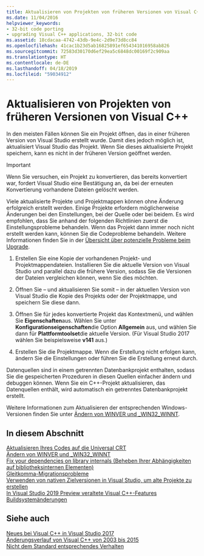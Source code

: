 ```yaml
---
title: Aktualisieren von Projekten von früheren Versionen von Visual C++
ms.date: 11/04/2016
helpviewer_keywords:
- 32-bit code porting
- upgrading Visual C++ applications, 32-bit code
ms.assetid: 18cdacaa-4742-43db-9e4c-2d9e73d8cc84
ms.openlocfilehash: 41cac1b23d5ab16825891ef654341016958ab826
ms.sourcegitcommit: 72583d30170d6ef29ea5c6848dc00169f2c909aa
ms.translationtype: HT
ms.contentlocale: de-DE
ms.lasthandoff: 04/18/2019
ms.locfileid: "59034912"
---
```

# <a name="upgrading-projects-from-earlier-versions-of-visual-c"></a>Aktualisieren von Projekten von früheren Versionen von Visual C++

In den meisten Fällen können Sie ein Projekt öffnen, das in einer früheren Version von Visual Studio erstellt wurde. Damit dies jedoch möglich ist, aktualisiert Visual Studio das Projekt. Wenn Sie dieses aktualisierte Projekt speichern, kann es nicht in der früheren Version geöffnet werden.

> [!IMPORTANT]
> Wenn Sie versuchen, ein Projekt zu konvertieren, das bereits konvertiert war, fordert Visual Studio eine Bestätigung an, da bei der erneuten Konvertierung vorhandene Dateien gelöscht werden.

Viele aktualisierte Projekte und Projektmappen können ohne Änderung erfolgreich erstellt werden. Einige Projekte erfordern möglicherweise Änderungen bei den Einstellungen, bei der Quelle oder bei beidem. Es wird empfohlen, dass Sie anhand der folgenden Richtlinien zuerst die Einstellungsprobleme behandeln. Wenn das Projekt dann immer noch nicht erstellt werden kann, können Sie die Codeprobleme behandeln. Weitere Informationen finden Sie in der [Übersicht über potenzielle Probleme beim Upgrade](../porting/overview-of-potential-upgrade-issues-visual-cpp.md).

1. Erstellen Sie eine Kopie der vorhandenen Projekt- und Projektmappendateien. Installieren Sie die aktuelle Version von Visual Studio und parallel dazu die frühere Version, sodass Sie die Versionen der Dateien vergleichen können, wenn Sie dies möchten.

2. Öffnen Sie – und aktualisieren Sie somit – in der aktuellen Version von Visual Studio die Kopie des Projekts oder der Projektmappe, und speichern Sie diese dann.

3. Öffnen Sie für jedes konvertierte Projekt das Kontextmenü, und wählen Sie **Eigenschaften**aus. Wählen Sie unter **Konfigurationseigenschaften**die Option **Allgemein** aus, und wählen Sie dann für **Plattformtoolset**die aktuelle Version. (Für Visual Studio 2017 wählen Sie beispielsweise **v141** aus.)

4. Erstellen Sie die Projektmappe. Wenn die Erstellung nicht erfolgen kann, ändern Sie die Einstellungen oder führen Sie die Erstellung erneut durch.

Datenquellen sind in einem getrennten Datenbankprojekt enthalten, sodass Sie die gespeicherten Prozeduren in diesen Quellen einfacher ändern und debuggen können. Wenn Sie ein C++-Projekt aktualisieren, das Datenquellen enthält, wird automatisch ein getrenntes Datenbankprojekt erstellt.

Weitere Informationen zum Aktualisieren der entsprechenden Windows-Versionen finden Sie unter [Ändern von WINVER und _WIN32_WINNT](../porting/modifying-winver-and-win32-winnt.md).

## <a name="in-this-section"></a>In diesem Abschnitt

[Aktualisieren Ihres Codes auf die Universal CRT](upgrade-your-code-to-the-universal-crt.md)<br/>
[Ändern von WINVER und _WIN32_WINNT](modifying-winver-and-win32-winnt.md)<br/>
[Fix your dependencies on library internals (Beheben Ihrer Abhängigkeiten auf bibliotheksinternen Elementen)](fix-your-dependencies-on-library-internals.md)<br/>
[Gleitkomma-Migrationsprobleme](floating-point-migration-issues.md)<br/>
[Verwenden von nativen Zielversionen in Visual Studio, um alte Projekte zu erstellen](use-native-multi-targeting.md)<br/>
[In Visual Studio 2019 Preview veraltete Visual C++-Features](features-deprecated-in-visual-studio.md)<br/>
[Buildsystemänderungen](build-system-changes.md)<br/>

## <a name="see-also"></a>Siehe auch

[Neues bei Visual C++ in Visual Studio 2017](../overview/what-s-new-for-visual-cpp-in-visual-studio.md)<br/>
[Änderungsverlauf von Visual C++ von 2003 bis 2015](../porting/visual-cpp-change-history-2003-2015.md)<br/>
[Nicht dem Standard entsprechendes Verhalten](../cpp/nonstandard-behavior.md)
